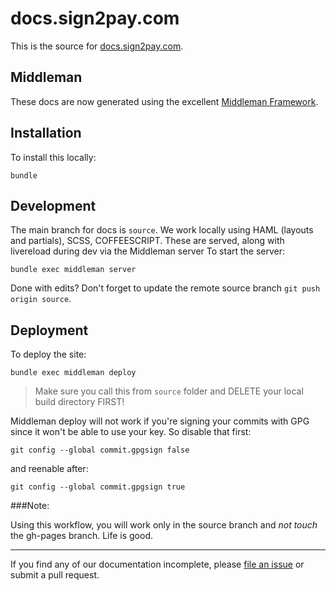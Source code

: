 # docs.sign2pay.com

This is the source for [docs.sign2pay.com](http://docs.sign2pay.com).


## Middleman

These docs are now generated using the excellent [Middleman Framework](https://middlemanapp.com).

## Installation

To install this locally:

```
bundle
```

## Development

The main branch for docs is ```source```.  We work locally using HAML (layouts and partials), SCSS, COFFEESCRIPT. These are served, along with livereload during dev via the Middleman server To start the server:

```
bundle exec middleman server
```

Done with edits?  Don't forget to update the remote source branch ```git push origin source```.

## Deployment

To deploy the site:

```
bundle exec middleman deploy
```

> Make sure you call this from ```source``` folder and DELETE your local build directory FIRST!

Middleman deploy will not work if you're signing your commits with GPG since it won't be able to use your key. So disable that first:

```
git config --global commit.gpgsign false
```

and reenable after:

```
git config --global commit.gpgsign true
```

###Note:

Using this workflow, you will work only in the source branch and *not touch* the gh-pages branch. Life is good.

***


If you find any of our documentation incomplete, please [file an issue](https://github.com/Sign2Pay/docs/issues) or submit a pull request.
